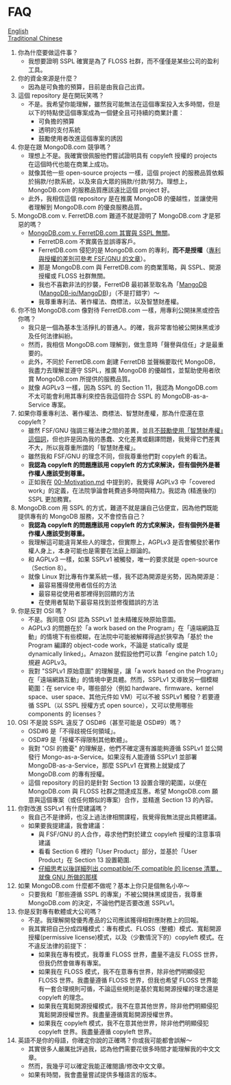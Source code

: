 # FAQ

[English](01-FAQ.en.md) \
[Traditional Chinese](01-FAQ.zh-hant.md)

1. 你為什麼要做這件事？
    * 我想要證明 SSPL 確實是為了 FLOSS 社群，而不僅僅是某些公司的盈利工具。
2. 你的資金來源是什麼？
    * 因為是可負擔的預算，目前是由我自己出資。
3. 這個 repository 是在開玩笑嗎？
    * 不是。我希望你能理解，雖然我可能無法在這個專案投入太多時間，但是以下的特點使這個專案成為一個健全且可持續的商業計畫：
        * 可負擔的預算
        * 透明的支付系統
        * 鼓勵使用者改進這個專案的誘因
4. 你是在跟 MongoDB.com 競爭嗎？
    * 理想上不是。我確實很佩服他們嘗試證明具有 copyleft 授權的 projects 在這個時代也能在商業上成功。
    * 就像其他一些 open-source projects 一樣，這個 project 的服務品質依賴於捐款/付款系統，以及來自大眾的捐款/付款/努力。理想上，MongoDB.com 的服務品質應該遠比這個 project 好。
    * 此外，我相信這個 repository 是在推廣 MongoDB 的優越性，並讓使用者理解到 MongoDB.com 的優良服務品質。
5. MongoDB.com v. FerretDB.com 難道不就是證明了 MongoDB.com 才是邪惡的嗎？
    * [MongoDB.com v. FerretDB.com 其實與 SSPL 無關](https://www.mongodb.com/company/blog/building-for-developers-not-imitators)。
        * FerretDB.com 不實廣告並誤導客戶。
        * FerretDB.com 侵犯的是 MongoDB.com 的專利，**而不是授權**（[專利與授權的差別可參考 FSF/GNU 的文章](https://www.gnu.org/philosophy/not-ipr.html)）。
        * 那是 MongoDB.com 與 FerretDB.com 的商業策略，與 SSPL、開源授權或 FLOSS 社群無關。
        * 我也不喜歡非法的抄襲，FerretDB 最初甚至取名為「[MangoDB](https://www.reddit.com/r/programming/comments/qlyalj/mangodb_a_truly_open_source_mongodb_alternative/) ([MangoDB-io/MangoDB](https://github.com/MangoDB-io/MangoDB))」（不是打錯字）～
        * 我尊重專利法、著作權法、商標法，以及智慧財產權。
6. 你不怕 MongoDB.com 像對待 FerretDB.com 一樣，用專利公開抹黑或控告你嗎？
    * 我只是一個為基本生活掙扎的普通人。的確，我非常害怕被公開抹黑或涉及任何法律糾紛。
    * 然而，我相信 MongoDB.com 理解到，做生意時「聲譽與信任」才是最重要的。
    * 此外，不同於 FerretDB.com 創建 FerretDB 並聲稱要取代 MongoDB，我盡力去理解並遵守 SSPL，推廣 MongoDB 的優越性，並幫助使用者欣賞 MongoDB.com 所提供的服務品質。
    * 就像 AGPLv3 一樣，因為 SSPL 的 Section 11，我認為 MongoDB.com 不太可能會利用其專利來控告我這個符合 SSPL 的 MongoDB-as-a-Service 專案。
7. 如果你尊重專利法、著作權法、商標法、智慧財產權，那為什麼還在意 copyleft？
    * 雖然 FSF/GNU 強調三種法律之間的差異，並且[不鼓勵使用「智慧財產權」這個詞](https://www.gnu.org/philosophy/not-ipr.html)，但也許是因為我的愚蠢、文化差異或翻譯問題，我覺得它們差異不大，所以我尊重所謂的「智慧財產權」。
    * 雖然我和 FSF/GNU 的理念不同，但我尊重他們對 copyleft 的看法。
    * **我認為 copyleft 的問題應該用 copyleft 的方式來解決，但有個例外是著作權人應該受到尊重。**
    * 正如我在 [00-Motivation.md](./00-Motivation.zh-hant.md) 中提到的，我覺得 AGPLv3 中「covered work」的定義，在法院爭論會耗費過多時間與精力。我認為 (精進後的) SSPL 更加務實。
8. MongoDB.com 用 SSPL 的方式，難道不就是讓自己佔便宜，因為他們既能提供專有的 MongoDB 服務，又不會控告自己？
    * **我認為 copyleft 的問題應該用 copyleft 的方式來解決，但有個例外是著作權人應該受到尊重。**
    * 我理解這可能違背某些人的理念，但實際上，AGPLv3 是否會觸發於著作權人身上，本身可能也是需要在法庭上辯論的。
    * 和 AGPLv3 一樣，如果 SSPLv1 被觸發，唯一的要求就是 open-source（Section 8）。
    * 就像 Linux 對比專有作業系統一樣，我不認為開源是劣勢，因為開源是：
        * 最容易獲得使用者信任的方法
        * 最容易從使用者那裡得到回饋的方法
        * 在使用者幫助下最容易找到並修復錯誤的方法
9. 你是反對 OSI 嗎？
    * 不是。我同意 OSI 認為 SSPLv1 並未精確反映原始意圖。
    * AGPLv3 的問題在於「a work based on the Program」在「遠端網路互動」的情境下有些模糊，在法院中可能被解釋得過於狹窄為「基於 the Program 編譯的 object-code work，不論是 statically 或是 dynamically linked」。Amazon 就假設他們可以靠「engine patch 1.0」規避 AGPLv3。
    * 我對 "SSPLv1 原始意圖" 的理解是，讓「a work based on the Program」在「遠端網路互動」的情境中更具體。然而，SSPLv1 又導致另一個模糊範圍：在 service 中，哪些部分（例如 hardware、firmware、kernel space、user space、其他元件如 VM）可以不被 SSPLv1 觸發？若要遵循 SSPL（以 SSPL 授權方式 open source），又可以使用哪些 components 的 licenses？
10. OSI 不是說 SSPL 違反了 OSD#6（甚至可能是 OSD#9）嗎？
    * OSD#6 是「不得歧視任何領域」。
    * OSD#9 是「授權不得限制其他軟體」。
    * 我對 "OSI 的擔憂" 的理解是，他們不確定還有誰能夠遵循 SSPLv1 並公開發行 Mongo-as-a-Service。如果沒有人能遵循 SSPLv1 並部署 MongoDB-as-a-Service，那麼 SSPLv1 在實務上就變成了 MongoDB.com 的專有授權。
    * 這個 repository 的目的是針對 Section 13 設置合理的範圍，以便在 MongoDB.com 與 FLOSS 社群之間達成互惠。希望 MongoDB.com 願意與這個專案（或任何類似的專案）合作，並精進 Section 13 的內容。
11. 你對改進 SSPLv1 有什麼建議嗎？
    * 我自己不是律師，也沒上過法律相關課程，我覺得我無法提出具體建議。
    * 如果要我提建議，我會建議：
        * 與 FSF/GNU 的人合作，尋求他們對於建立 copyleft 授權的注意事項建議
        * 看看 Section 6 裡的「User Product」部分，並基於「User Product」在 Section 13 設置範圍.
        * [仔細思考以後詳細列出 compatible/不 compatible 的 license 清單，就像 GNU 所做的那樣](https://www.gnu.org/licenses/license-list.en.html#SoftwareLicenses)
12. 如果 MongoDB.com 什麼都不做呢？基本上你只是個無名小卒～
    * 只要我和「那些遵循 SSPL 的專案」不被公開抹黑或提告，我尊重 MongoDB.com 的決定，不論他們是否要改進 SSPLv1。
13. 你是反對專有軟體或大公司嗎？
    * 不是。我理解開發優秀產品的公司應該獲得相對應財務上的回報。
    * 我其實把自己分成四種模式：專有模式、FLOSS（整體）模式、寬鬆開源授權(permissive license)模式，以及（少數情況下的）copyleft 模式。在不違反法律的前提下：
        * 如果我在專有模式，我尊重 FLOSS 世界，盡量不違反 FLOSS 世界，但我仍然會做專有專案。
        * 如果我在 FLOSS 模式，我不在意專有世界，除非他們明顯侵犯 FLOSS 世界。我盡量遵循 FLOSS 世界，但我也希望 FLOSS 世界能有一套合理規則可循，不論這些規則是基於寬鬆開源授權的理念還是 copyleft 的理念。
        * 如果我在寬鬆開源授權模式，我不在意其他世界，除非他們明顯侵犯寬鬆開源授權世界。我盡量遵循寬鬆開源授權世界。
        * 如果我在 copyleft 模式，我不在意其他世界，除非他們明顯侵犯 copyleft 世界。我盡量遵循 copyleft 世界。
14. 英語不是你的母語，你確定你說的正確嗎？你或我可能都會誤解～
    * 其實很多人嚴厲批評過我，認為他們需要花很多時間才能理解我的中文文章。
    * 然而，我幾乎可以確定我能正確閱讀/修改中文文章。
    * 如果有時間，我會盡量嘗試提供多種語言的版本。
